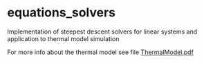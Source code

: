 # equations_solvers
 Implementation of steepest descent solvers for linear systems and application to thermal model simulation

For more info about the thermal model see file [ThermalModel.pdf](ThermalModel.pdf)
